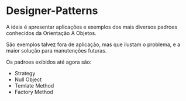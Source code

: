 # Designer-Patterns

<p>A ideia é apresentar aplicações e exemplos dos mais diversos
padroes conhecidos da Orientação A Objetos.</p>

<p>São exemplos talvez fora de aplicação, mas que ilustam o problema, e a maior solução
para manutenções futuras.</p>
 Os padroes exibidos até agora são:
 <ul>
  <li>Strategy</li>
  <li>Null Object</li>
  <li>Temlate Method</li>
  <li>Factory Method</li>
</ul>
  
